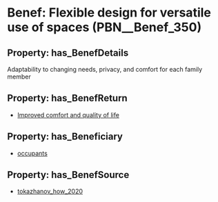 # Benef: __Flexible design for versatile use of spaces__ (PBN__Benef_350)

## Property: has_BenefDetails

Adaptability to changing needs, privacy, and comfort for each family member

## Property: has_BenefReturn

* [Improved comfort and quality of life](../BenefReturn/PBN__BenefReturn_373)

## Property: has_Beneficiary

* [occupants](../Stakeholder/PBN__Stakeholder_92)

## Property: has_BenefSource

* [tokazhanov_how_2020](../Article/PBN__Article_67)

